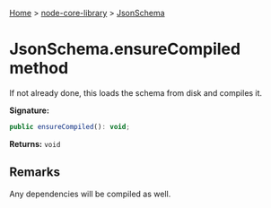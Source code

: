 <!-- docId=node-core-library.jsonschema.ensurecompiled -->

[Home](./index.md) &gt; [node-core-library](./node-core-library.md) &gt; [JsonSchema](./node-core-library.jsonschema.md)

# JsonSchema.ensureCompiled method

If not already done, this loads the schema from disk and compiles it.

**Signature:**
```javascript
public ensureCompiled(): void;
```
**Returns:** `void`

## Remarks

Any dependencies will be compiled as well.
